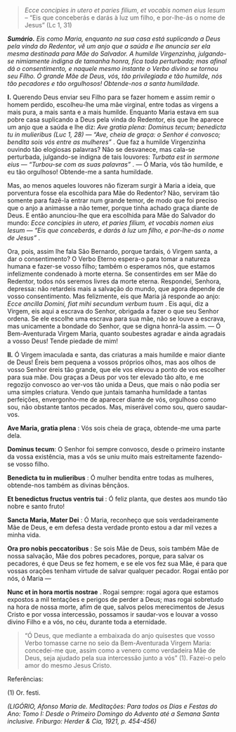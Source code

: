 > *Ecce concipies in utero et paries filium, et vocabis nomen eius Iesum* – “Eis que conceberás e darás à luz um filho, e por-lhe-ás o nome de Jesus” (Lc 1, 31)

***Sumário.** Eis como Maria, enquanto na sua casa está suplicando a Deus pela vinda do Redentor, vê um anjo que a saúda e lhe anuncia ser ela mesma destinada para Mãe do Salvador. A humilde Virgenzinha, julgando-se nimiamente indigna de tamanha honra, fica toda perturbada; mas afinal dá o consentimento, e naquele mesmo instante o Verbo divino se tornou seu Filho. Ó grande Mãe de Deus, vós, tão privilegiada e tão humilde, nós tão pecadores e tão orgulhosos! Obtende-nos a santa humildade.*

**I.** Querendo Deus enviar seu Filho para se fazer homem e assim remir o homem perdido, escolheu-lhe uma mãe virginal, entre todas as virgens a mais pura, a mais santa e a mais humilde. Enquanto Maria estava em sua pobre casa suplicando a Deus pela vinda do Redentor, eis que lhe aparece um anjo que a saúda e lhe diz: *Ave gratia plena: Dominus tecum; benedicta tu in mulieribus (Luc 1, 28) — “Ave, cheia de graça: o Senhor é convosco; bendita sois vós entre as mulheres”* . Que faz a humilde Virgenzinha ouvindo tão elogiosas palavras? Não se desvanece, mas cala-se perturbada, julgando-se indigna de tais louvores: *Turbata est in sermone eius — “Turbou-se com as suas palavras”* . — Ó Maria, vós tão humilde, e eu tão orgulhoso! Obtende-me a santa humildade.

Mas, ao menos aqueles louvores não fizeram surgir à Maria a ideia, que porventura fosse ela escolhida para Mãe do Redentor? Não, serviram tão somente para fazê-la entrar num grande temor, de modo que foi preciso que o anjo a animasse a não temer, porque tinha achado graça diante de Deus. E então anunciou-lhe que era escolhida para Mãe do Salvador do mundo: *Ecce concipies in utero, et paries filium, et vocabis nomen eius Iesum — “Eis que conceberás, e darás à luz um filho, e por-lhe-ás o nome de Jesus”* .

Ora, pois, assim lhe fala São Bernardo, porque tardais, ó Virgem santa, a dar o consentimento? O Verbo Eterno espera-o para tomar a natureza humana e fazer-se vosso filho; também o esperamos nós, que estamos infelizmente condenado à morte eterna. Se consentirdes em ser Mãe do Redentor, todos nós seremos livres da morte eterna. Respondei, Senhora, depressa: não retardeis mais a salvação do mundo, que agora depende de vosso consentimento. Mas felizmente, eis que Maria já responde ao anjo: *Ecce ancilla Domini, fiat mihi secundum verbum tuum* . Eis aqui, diz a Virgem, eis aqui a escrava do Senhor, obrigada a fazer o que seu Senhor ordena. Se ele escolhe uma escrava para sua mãe, não se louve a escrava, mas unicamente a bondade do Senhor, que se digna honrá-la assim. — Ó Bem-Aventurada Virgem Maria, quanto soubestes agradar e ainda agradais a vosso Deus! Tende piedade de mim!

**II.** Ó Virgem imaculada e santa, das criaturas a mais humilde e maior diante de Deus! Éreis bem pequena a vossos próprios olhos, mas aos olhos de vosso Senhor éreis tão grande, que ele vos elevou a ponto de vos escolher para sua mãe. Dou graças a Deus por vos ter elevado tão alto, e me regozijo convosco ao ver-vos tão unida a Deus, que mais o não podia ser uma simples criatura. Vendo que juntais tamanha humildade a tantas perfeições, envergonho-me de aparecer diante de vós, orgulhoso como sou, não obstante tantos pecados. Mas, miserável como sou, quero saudar-vos.

**Ave Maria, gratia plena** : Vós sois cheia de graça, obtende-me uma parte dela. 

**Dominus tecum**: O Senhor foi sempre convosco, desde o primeiro instante da vossa existência, mas a vós se uniu muito mais estreitamente fazendo-se vosso filho. 

**Benedicta tu in mulieribus** : Ó mulher bendita entre todas as mulheres, obtende-nos também as divinas bênçãos. 

**Et benedictus fructus ventris tui** : Ó feliz planta, que destes aos mundo tão nobre e santo fruto!

**Sancta Maria, Mater Dei** : Ó Maria, reconheço que sois verdadeiramente Mãe de Deus, e em defesa desta verdade pronto estou a dar mil vezes a minha vida. 

**Ora pro nobis peccatoribus** : Se sois Mãe de Deus, sois também Mãe de nossa salvação, Mãe dos pobres pecadores, porque, para salvar os pecadores, é que Deus se fez homem, e se ele vos fez sua Mãe, é para que vossas orações tenham virtude de salvar qualquer pecador. Rogai então por nós, ó Maria —

**Nunc et in hora mortis nostrae** . Rogai sempre: rogai agora que estamos expostos a mil tentações e perigos de perder a Deus; mas rogai sobretudo na hora de nossa morte, afim de que, salvos pelos merecimentos de Jesus Cristo e por vossa intercessão, possamos ir saudar-vos e louvar a vosso divino Filho e a vós, no céu, durante toda a eternidade.

> “Ó Deus, que mediante a embaixada do anjo quisestes que vosso Verbo tomasse carne no seio da Bem-Aventurada Virgem Maria: concedei-me que, assim como a venero como verdadeira Mãe de Deus, seja ajudado pela sua intercessão junto a vós” (1). Fazei-o pelo amor do mesmo Jesus Cristo.

Referências:

\(1\) Or. festi.

*(LIGÓRIO, Afonso Maria de. Meditações: Para todos os Dias e Festas do Ano: Tomo I: Desde o Primeiro Domingo do Advento até a Semana Santa inclusive. Friburgo: Herder & Cia, 1921, p. 454-456)*
